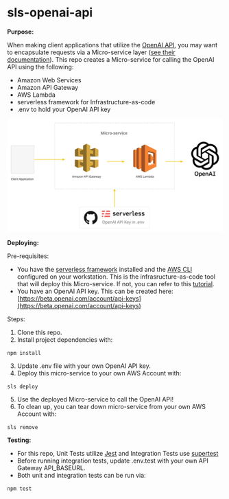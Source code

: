 # sls-openai-api

__Purpose:__

When making client applications that utilize the [OpenAI API](https://openai.com/api/), you may want to encapsulate requests via a Micro-service layer ([see their documentation](https://beta.openai.com/docs/api-reference/authentication)). This repo creates a Micro-service for calling the OpenAI API using the following:

* Amazon Web Services
* Amazon API Gateway
* AWS Lambda
* serverless framework for Infrastructure-as-code
* .env to hold your OpenAI API key

![techstack](./docs/sls-openai-api.png)

__Deploying:__

Pre-requisites:
* You have the [serverless framework](https://www.serverless.com) installed and the [AWS CLI](https://aws.amazon.com/cli/) configured on your workstation.  This is the infrasructure-as-code tool that will deploy this Micro-service.  If not, you can refer to this [tutorial](https://www.serverless.com/framework/docs/getting-started).
* You have an OpenAI API key.  This can be created here: [https://beta.openai.com/account/api-keys](https://beta.openai.com/account/api-keys)

Steps:
1. Clone this repo.
2. Install project dependencies with:

````
npm install
````

3. Update .env file with your own OpenAI API key.
4. Deploy this micro-service to your own AWS Account with:

````
sls deploy
````
5. Use the deployed Micro-service to call the OpenAI API!
6. To clean up, you can tear down micro-service from your own AWS Account with:
````
sls remove
````

__Testing:__

* For this repo, Unit Tests utilize [Jest](https://jestjs.io) and Integration Tests use [supertest](https://www.npmjs.com/package/supertest)
* Before running integration tests, update .env.test with your own API Gateway API_BASEURL.
* Both unit and integration tests can be run via:
````
npm test
````